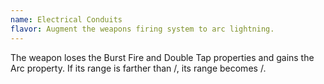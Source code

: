 ```yaml
---
name: Electrical Conduits
flavor: Augment the weapons firing system to arc lightning.
---
```

The weapon loses the Burst Fire and Double Tap properties and gains the Arc property. If its range is
farther than <me-distance length="30" num-only />/<me-distance length="60" />, its range becomes
<me-distance length="30" num-only />/<me-distance length="60" />.
